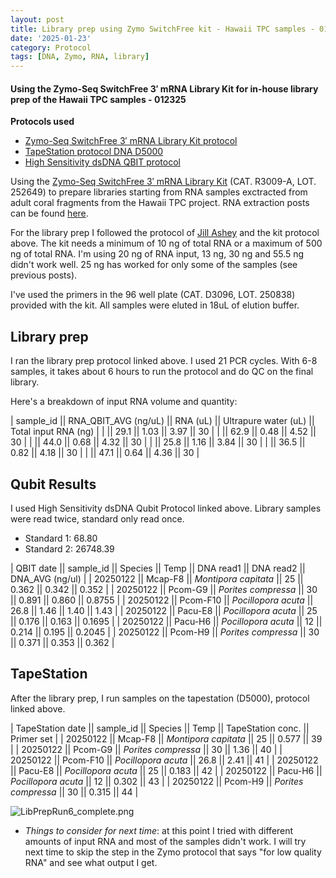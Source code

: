```yaml
---
layout: post
title: Library prep using Zymo SwitchFree kit - Hawaii TPC samples - 012325
date: '2025-01-23'
category: Protocol
tags: [DNA, Zymo, RNA, library]
---
```


#### Using the Zymo-Seq SwitchFree 3′ mRNA Library Kit for in-house library prep of the Hawaii TPC samples - 012325

**Protocols used**
- [Zymo-Seq SwitchFree 3′ mRNA Library Kit protocol](https://github.com/FScucchia-LabNotebooks/FScucchia_Putnam_Lab_Notebook/blob/master/protocols/_r3008_r3009__zymo_seq_switchfree_3_mrna_library_kit.pdf)
- [TapeStation protocol DNA D5000](https://github.com/meschedl/MESPutnam_Open_Lab_Notebook/blob/master/_posts/2019-07-30-DNA-Tapestation.md)
- [High Sensitivity dsDNA QBIT protocol](https://github.com/FScucchia-LabNotebooks/FScucchia_Putnam_Lab_Notebook/blob/master/protocols/MAN0017455_Qubit_1X_dsDNA_HS_Assay_Kit_UG.pdf)

Using the [Zymo-Seq SwitchFree 3′ mRNA Library Kit](https://www.zymoresearch.com/products/zymo-seq-switchfree-3-mrna-library-kit) (CAT.  R3009-A, LOT. 252649) to prepare libraries starting from RNA samples exctracted from adult coral fragments from the Hawaii TPC project. RNA extraction posts can be found [here](https://fscucchia-labnotebooks.github.io/FScucchia_Putnam_Lab_Notebook/DNA-RNA-Hawaii-TPCA-Summary/).

For the library prep I followed the protocol of [Jill Ashey](https://github.com/JillAshey/JillAshey_Putnam_Lab_Notebook/blob/master/_posts/2024-03-29-Zymo-SwitchFree.md) and the kit protocol above.
The kit needs a minimum of 10 ng of total RNA or a maximum of 500 ng of total RNA.
I'm using 20 ng of RNA input, 13 ng, 30 ng and 55.5 ng didn't work well. 25 ng has worked for only some of the samples (see previous posts).

I've used the primers in the 96 well plate (CAT. D3096, LOT. 250838) provided with the kit. 
All samples were eluted in 18uL of elution buffer.

## Library prep
I ran the library prep protocol linked above. I used 21 PCR cycles. With 6-8 samples, it takes about 6 hours to run the protocol and do QC on the final library.

Here's a breakdown of input RNA volume and quantity:

| sample_id || RNA_QBIT_AVG (ng/uL) || RNA (uL) || Ultrapure water (uL) || Total input RNA (ng) |
|      ||   29.1     ||   1.03    ||     3.97       ||        30         |
|     ||   62.9     ||   0.48  ||      4.52           ||        30         |
|     ||   44.0     ||   0.68  ||      4.32           ||        30         |
|      ||  25.8      ||  1.16  ||      3.84           ||        30         |
|     ||  36.5     ||   0.82  ||    4.18            ||        30         |
|     ||  47.1     ||   0.64    ||    4.36             ||      30         |

## Qubit Results
I used High Sensitivity dsDNA Qubit Protocol linked above. Library samples were read twice, standard only read once.
- Standard 1: 68.80
- Standard 2: 26748.39

| QBIT date  || sample_id  ||     Species       || Temp   ||  DNA read1 || DNA read2  || DNA_AVG (ng/ul) |
|  20250122  || Mcap-F8 || *Montipora capitata*  || 25   ||  0.362    ||  0.342      ||  0.352        |
|  20250122 || Pcom-G9   || *Porites compressa* || 30    ||  0.891    ||  0.860     ||  0.8755       |
|  20250122  || Pcom-F10 || *Pocillopora acuta*  || 26.8 ||  1.46    || 1.40     ||  1.43        |
|  20250122  || Pacu-E8  || *Pocillopora acuta* || 25   ||  0.176     || 0.163      ||  0.1695       |
|  20250122   || Pacu-H6 || *Pocillopora acuta*  ||  12 ||  0.214     ||  0.195    ||  0.2045       |
|  20250122   || Pcom-H9  || *Porites compressa* ||  30  || 0.371      || 0.353     ||  0.362        |

## TapeStation
After the library prep, I run samples on the tapestation (D5000), protocol linked above.

| TapeStation date  || sample_id  ||     Species       || Temp   || TapeStation conc. ||   Primer set  |
|  20250122  || Mcap-F8   || *Montipora capitata*  || 25   || 0.577    ||   39    |
|  20250122 || Pcom-G9    || *Porites compressa* || 30   || 1.36    ||    40    |
|  20250122  || Pcom-F10  || *Pocillopora acuta*  ||  26.8 ||  2.41   ||     41   |
|  20250122  || Pacu-E8   || *Pocillopora acuta* ||  25   ||  0.183   ||      42    |
|  20250122   || Pacu-H6   || *Pocillopora acuta*  ||  12  ||  0.302  ||  43      |
|  20250122   || Pcom-H9    || *Porites compressa* ||  30   || 0.315     ||     44    |

![LibPrepRun6_complete.png](https://github.com/FScucchia-LabNotebooks/FScucchia_Putnam_Lab_Notebook/blob/master/images/LibPrepRun6_complete.png?raw=true)

 - _Things to consider for next time_: at this point I tried with different amounts of input RNA and most of the samples didn't work. I will try next time to skip the step in the Zymo protocol that says "for low quality RNA" and see what output I get.
